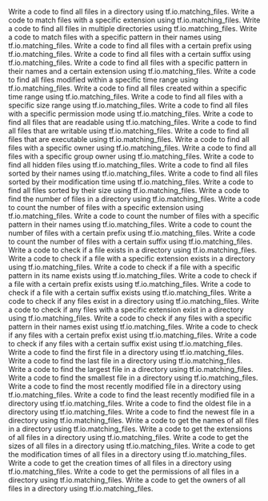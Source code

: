 Write a code to find all files in a directory using tf.io.matching_files.
Write a code to match files with a specific extension using tf.io.matching_files.
Write a code to find all files in multiple directories using tf.io.matching_files.
Write a code to match files with a specific pattern in their names using tf.io.matching_files.
Write a code to find all files with a certain prefix using tf.io.matching_files.
Write a code to find all files with a certain suffix using tf.io.matching_files.
Write a code to find all files with a specific pattern in their names and a certain extension using tf.io.matching_files.
Write a code to find all files modified within a specific time range using tf.io.matching_files.
Write a code to find all files created within a specific time range using tf.io.matching_files.
Write a code to find all files with a specific size range using tf.io.matching_files.
Write a code to find all files with a specific permission mode using tf.io.matching_files.
Write a code to find all files that are readable using tf.io.matching_files.
Write a code to find all files that are writable using tf.io.matching_files.
Write a code to find all files that are executable using tf.io.matching_files.
Write a code to find all files with a specific owner using tf.io.matching_files.
Write a code to find all files with a specific group owner using tf.io.matching_files.
Write a code to find all hidden files using tf.io.matching_files.
Write a code to find all files sorted by their names using tf.io.matching_files.
Write a code to find all files sorted by their modification time using tf.io.matching_files.
Write a code to find all files sorted by their size using tf.io.matching_files.
Write a code to find the number of files in a directory using tf.io.matching_files.
Write a code to count the number of files with a specific extension using tf.io.matching_files.
Write a code to count the number of files with a specific pattern in their names using tf.io.matching_files.
Write a code to count the number of files with a certain prefix using tf.io.matching_files.
Write a code to count the number of files with a certain suffix using tf.io.matching_files.
Write a code to check if a file exists in a directory using tf.io.matching_files.
Write a code to check if a file with a specific extension exists in a directory using tf.io.matching_files.
Write a code to check if a file with a specific pattern in its name exists using tf.io.matching_files.
Write a code to check if a file with a certain prefix exists using tf.io.matching_files.
Write a code to check if a file with a certain suffix exists using tf.io.matching_files.
Write a code to check if any files exist in a directory using tf.io.matching_files.
Write a code to check if any files with a specific extension exist in a directory using tf.io.matching_files.
Write a code to check if any files with a specific pattern in their names exist using tf.io.matching_files.
Write a code to check if any files with a certain prefix exist using tf.io.matching_files.
Write a code to check if any files with a certain suffix exist using tf.io.matching_files.
Write a code to find the first file in a directory using tf.io.matching_files.
Write a code to find the last file in a directory using tf.io.matching_files.
Write a code to find the largest file in a directory using tf.io.matching_files.
Write a code to find the smallest file in a directory using tf.io.matching_files.
Write a code to find the most recently modified file in a directory using tf.io.matching_files.
Write a code to find the least recently modified file in a directory using tf.io.matching_files.
Write a code to find the oldest file in a directory using tf.io.matching_files.
Write a code to find the newest file in a directory using tf.io.matching_files.
Write a code to get the names of all files in a directory using tf.io.matching_files.
Write a code to get the extensions of all files in a directory using tf.io.matching_files.
Write a code to get the sizes of all files in a directory using tf.io.matching_files.
Write a code to get the modification times of all files in a directory using tf.io.matching_files.
Write a code to get the creation times of all files in a directory using tf.io.matching_files.
Write a code to get the permissions of all files in a directory using tf.io.matching_files.
Write a code to get the owners of all files in a directory using tf.io.matching_files.